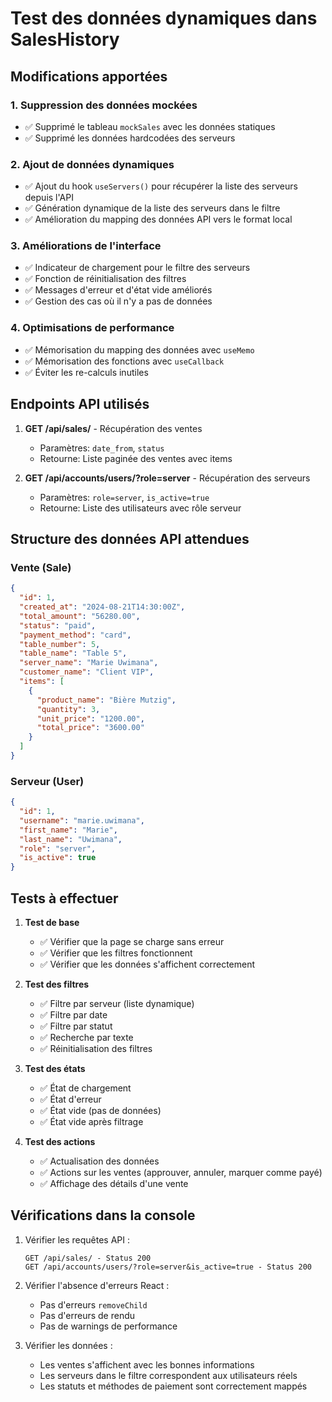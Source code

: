 # Test des données dynamiques dans SalesHistory

## Modifications apportées

### 1. Suppression des données mockées
- ✅ Supprimé le tableau `mockSales` avec les données statiques
- ✅ Supprimé les données hardcodées des serveurs

### 2. Ajout de données dynamiques
- ✅ Ajout du hook `useServers()` pour récupérer la liste des serveurs depuis l'API
- ✅ Génération dynamique de la liste des serveurs dans le filtre
- ✅ Amélioration du mapping des données API vers le format local

### 3. Améliorations de l'interface
- ✅ Indicateur de chargement pour le filtre des serveurs
- ✅ Fonction de réinitialisation des filtres
- ✅ Messages d'erreur et d'état vide améliorés
- ✅ Gestion des cas où il n'y a pas de données

### 4. Optimisations de performance
- ✅ Mémorisation du mapping des données avec `useMemo`
- ✅ Mémorisation des fonctions avec `useCallback`
- ✅ Éviter les re-calculs inutiles

## Endpoints API utilisés

1. **GET /api/sales/** - Récupération des ventes
   - Paramètres: `date_from`, `status`
   - Retourne: Liste paginée des ventes avec items

2. **GET /api/accounts/users/?role=server** - Récupération des serveurs
   - Paramètres: `role=server`, `is_active=true`
   - Retourne: Liste des utilisateurs avec rôle serveur

## Structure des données API attendues

### Vente (Sale)
```json
{
  "id": 1,
  "created_at": "2024-08-21T14:30:00Z",
  "total_amount": "56280.00",
  "status": "paid",
  "payment_method": "card",
  "table_number": 5,
  "table_name": "Table 5",
  "server_name": "Marie Uwimana",
  "customer_name": "Client VIP",
  "items": [
    {
      "product_name": "Bière Mutzig",
      "quantity": 3,
      "unit_price": "1200.00",
      "total_price": "3600.00"
    }
  ]
}
```

### Serveur (User)
```json
{
  "id": 1,
  "username": "marie.uwimana",
  "first_name": "Marie",
  "last_name": "Uwimana",
  "role": "server",
  "is_active": true
}
```

## Tests à effectuer

1. **Test de base**
   - ✅ Vérifier que la page se charge sans erreur
   - ✅ Vérifier que les filtres fonctionnent
   - ✅ Vérifier que les données s'affichent correctement

2. **Test des filtres**
   - ✅ Filtre par serveur (liste dynamique)
   - ✅ Filtre par date
   - ✅ Filtre par statut
   - ✅ Recherche par texte
   - ✅ Réinitialisation des filtres

3. **Test des états**
   - ✅ État de chargement
   - ✅ État d'erreur
   - ✅ État vide (pas de données)
   - ✅ État vide après filtrage

4. **Test des actions**
   - ✅ Actualisation des données
   - ✅ Actions sur les ventes (approuver, annuler, marquer comme payé)
   - ✅ Affichage des détails d'une vente

## Vérifications dans la console

1. Vérifier les requêtes API :
   ```
   GET /api/sales/ - Status 200
   GET /api/accounts/users/?role=server&is_active=true - Status 200
   ```

2. Vérifier l'absence d'erreurs React :
   - Pas d'erreurs `removeChild`
   - Pas d'erreurs de rendu
   - Pas de warnings de performance

3. Vérifier les données :
   - Les ventes s'affichent avec les bonnes informations
   - Les serveurs dans le filtre correspondent aux utilisateurs réels
   - Les statuts et méthodes de paiement sont correctement mappés
